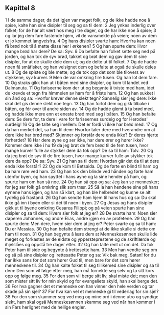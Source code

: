 ## Kapittel 8

1 I de samme dager, da det igjen var meget folk, og de ikke hadde noe å spise, kalte han sine disipler til seg og sa til dem:
2 Jeg ynkes inderlig over folket; for de har alt vært hos meg i tre dager, og de har ikke noe å spise;
3 og lar jeg dem fare fastende hjem, vil de vansmekte på veien; noen av dem er jo kommet langveisfra.
4 Og hans disipler svarte ham: Hvorfra kan noen få brød nok til å mette disse her i ørkenen?
5 Og han spurte dem: Hvor mange brød har dere? De sa: Syv.
6 Da befalte han folket sette seg ned på jorden, og han tok de syv brød, takket og brøt dem og gav dem til sine disipler, for at de skulle dele dem ut; og de delte ut til folket.
7 Og de hadde noen få småfisker, og han velsignet dem og befalte at også de skulle deles ut.
8 Og de spiste og ble mette; og de tok opp det som ble tilovers av stykkene, syv kurver.
9 Men de var omkring fire tusen. Og han lot dem fare.
10 Og straks gikk han ut i båten med sine disipler, og kom til landet ved Dalmanuta.
11 Og fariseerne kom der ut og begynte å tviste med ham, idet de krevde et tegn fra himmelen av ham for å friste ham.
12 Og han sukket i sin ånd og sa: Hvorfor krever denne slekt tegn? Sannelig sier jeg dere: Ikke skal det gis denne slekt noe tegn.
13 Og han forlot dem og gikk tilbake i båten, og fór over til andre siden av.
14 Og de hadde glemt å ta brød med, og hadde ikke mere enn et eneste brød med seg i båten.
15 Og han befalte dem: Se dere for, ta dere i vare for fariseernes surdeig og for Herodes' surdeig!
16 Og de talte seg imellem: Det er fordi vi ikke har brød med.
17 Og da han merket det, sa han til dem: Hvorfor taler dere med hverandre om at dere ikke har brød med? Skjønner og forstår dere enda ikke? Er deres hjerte forherdet?
18 Har dere øyne og ser ikke, har dere ører og hører ikke? Kommer dere ikke i hu
19 da jeg brøt de fem brød til de fem tusen, hvor mange kurver fulle av stykker dere da tok opp? De sa til ham: Tolv.
20 Og da jeg brøt de syv til de fire tusen, hvor mange kurver fulle av stykker tok dere da opp? De sa: Syv.
21 Og han sa til dem: Hvordan går det da til at dere enda ikke forstår?
22 Og de kom til Betsaida. Og de førte en blind til ham og ba ham røre ved ham.
23 Og han tok den blinde ved hånden og førte ham utenfor byen, og han spyttet i hans øyne og la sine hender på ham, og spurte ham om han så noe.
24 Og han så opp og sa: Jeg kan se mennesker; for jeg ser folk gå omkring slik som trær.
25 Så la han hendene sine på hans øynene hans igjen, og han så klart, og han ble helbredet og kunne se alt tydelig på frastand.
26 Og han sendte ham hjem til hans hus og sa: Du skal ikke gå inn i byen eller si det til noen i byen.
27 Og Jesus og hans disipler gikk ut til byene omkring Cesarea Filippi; og på veien spurte han sine disipler og sa til dem: Hvem sier folk at jeg er?
28 De svarte ham: Noen sier døperen Johannes, og andre Elias, andre igjen en av profetene.
29 Og han spurte dem: Men dere, hvem sier dere at jeg er? Peter svarte og sa til ham: Du er Messias.
30 Og han befalte dem strengt at de ikke skulle si dette om ham til noen.
31 Og han begynte å lære dem at Menneskesønnen skulle lide meget og forkastes av de eldste og yppersteprestene og de skriftlærde og ihjelslåes og oppstå tre dager etter.
32 Og han talte rent ut om det. Da tok Peter ham til side og begynte å irettesette ham.
33 Men han vendte seg om og så på sine disipler og irettesatte Peter og sa: Vik bak meg, Satan! for du har ikke sans for det som hører Gud til, men bare for det som hører menneskene til.
34 Og han kalte folket til seg tillikemed sine disipler og sa til dem: Den som vil følge etter meg, han må fornekte seg selv og ta sitt kors opp og følge meg.
35 For den som vil berge sitt liv, skal miste det; men den som mister sitt liv for min skyld og for evangeliets skyld, han skal berge det.
36 For hva gagner det et menneske om han vinner den hele verden og tar skade på sin sjel?
37 For hva kan vel et menneske gi til vederlag for sin sjel?
38 For den som skammer seg ved meg og mine ord i denne utro og syndige slekt, ham skal også Menneskesønnen skamme seg ved når han kommer i sin Fars herlighet med de hellige engler.
